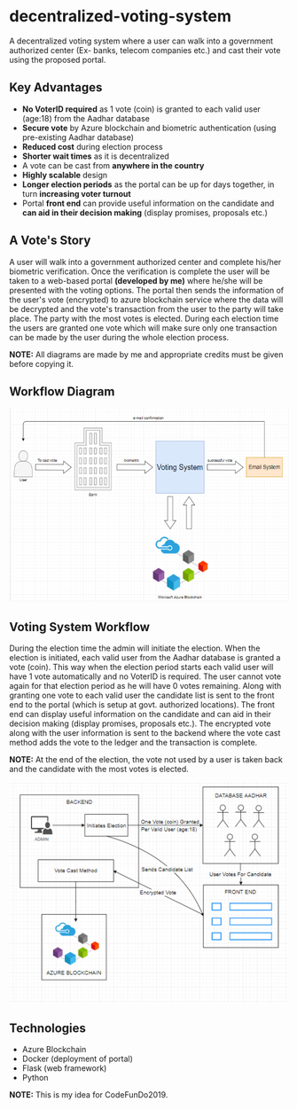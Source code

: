 # decentralized-voting-system

A decentralized voting system where a user can walk into a government authorized center (Ex- banks, telecom companies etc.) and cast their vote using the proposed portal.

## Key Advantages

 - **No VoterID required** as 1 vote (coin) is granted to each valid user (age:18) from the Aadhar database 
 - **Secure vote** by Azure blockchain and biometric authentication (using pre-existing Aadhar database)
 - **Reduced cost** during election process
 - **Shorter wait times** as it is decentralized
 - A vote can be cast from **anywhere in the country**
 - **Highly scalable** design
 - **Longer election periods** as the portal can be up for days together, in turn **increasing voter turnout**
 - Portal **front end** can provide useful information on the candidate and **can aid in their decision making** (display promises, proposals etc.)

## A Vote's Story

A user will walk into a government authorized center and complete his/her biometric verification. Once the verification is complete the user will be taken to a web-based portal **(developed by me)** where he/she will be presented with the voting options. The portal then sends the information of the user's vote (encrypted) to azure blockchain service where the data will be decrypted and the vote's transaction from the user to the party will take place. The party with the most votes is elected. During each election time the users are granted one vote which will make sure only one transaction can be made by the user during the whole election process.

**NOTE:** All diagrams are made by me and appropriate credits must be given before copying it.
## Workflow Diagram

 <img src="blockchain.PNG" alt="BLOCKCHAIN WORKFLOW" height="350px"/>

## Voting System Workflow

During the election time the admin will initiate the election. When the election is initiated, each valid user from the Aadhar database is granted a vote (coin). This way when the election period starts each valid user will have 1 vote automatically and no VoterID is required. The user cannot vote again for that election period as he will have 0 votes remaining. Along with granting one vote to each valid user the candidate list is sent to the front end to the portal (which is setup at govt. authorized locations). The front end can display useful information on the candidate and can aid in their decision making (display promises, proposals etc.). The encrypted vote along with the user information is sent to the backend where the vote cast method adds the vote to the ledger and the transaction is complete. 

**NOTE:** At the end of the election, the vote not used by a user is taken back and the candidate with the most votes is elected.

<img src="voting_system.PNG" alt="VOTING SYSTEM WORKFLOW" height="400px"/>

## Technologies

 - Azure Blockchain
 - Docker (deployment of portal)
 - Flask (web framework)
 - Python 
 
**NOTE:** This is my idea for CodeFunDo2019.
